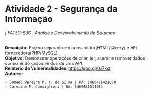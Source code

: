 Atividade 2 - Segurança da Informação
============
###### | FATEC-SJC | Análise e Desenvolvimento de Sistemas 
**Descrição:** Projeto separado em consumidor(HTML/jQuery) e API fornecedora(PHP/MySQL)<br />
**Objetivo:** Demonstrar operações de criar, ler, alterar e remover dados consumindo dados vindos de uma API.<br /> 
**Relatório de Vulnerabilidades:** https://goo.gl/0v7xst<br />
**Autores:**

	- Samuel Pereira M. A. da Silva | RA: 1460481421070
	- Caroline M. Consiglieri | RA: 1460481511084



 